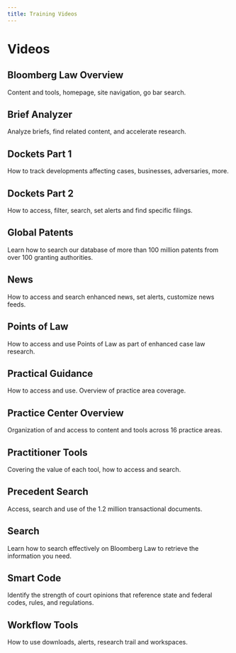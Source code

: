 ```yaml
---
title: Training Videos
---
```

# Videos

## Bloomberg Law Overview

Content and tools, homepage, site navigation, go bar search.

<vimeo source="329919395"></vimeo>

<!-- //////////////////////////////////////////////////////////////////////////////////// -->

## Brief Analyzer

Analyze briefs, find related content, and accelerate research.

<vimeo source="347767057"></vimeo>

<!-- //////////////////////////////////////////////////////////////////////////////////// -->

## Dockets Part 1

How to track developments affecting cases, businesses, adversaries, more.

<vimeo source="360569792"></vimeo>

<!-- //////////////////////////////////////////////////////////////////////////////////// -->

## Dockets Part 2

How to access, filter, search, set alerts and find specific filings.

<vimeo source="360569633"></vimeo>

<!-- //////////////////////////////////////////////////////////////////////////////////// -->

## Global Patents

Learn how to search our database of more than 100 million patents from over 100 granting authorities.

<vimeo source="360569752"></vimeo>

<!-- //////////////////////////////////////////////////////////////////////////////////// -->

## News

How to access and search enhanced news, set alerts, customize news feeds.

<vimeo source="328226197"></vimeo>

<!-- //////////////////////////////////////////////////////////////////////////////////// -->

## Points of Law

How to access and use Points of Law as part of enhanced case law research.

<vimeo source="328224433"></vimeo>

<!-- //////////////////////////////////////////////////////////////////////////////////// -->

## Practical Guidance

How to access and use.  Overview of practice area coverage.

<vimeo source="360569831"></vimeo>

<!-- //////////////////////////////////////////////////////////////////////////////////// -->

## Practice Center Overview

Organization of and access to content and tools across 16 practice areas.

<vimeo source="328228609"></vimeo>

<!-- //////////////////////////////////////////////////////////////////////////////////// -->

## Practitioner Tools

Covering the value of each tool, how to access and search.

<vimeo source="328222506"></vimeo>

<!-- //////////////////////////////////////////////////////////////////////////////////// -->

## Precedent Search

Access, search and use of the 1.2 million transactional documents.

<vimeo source="328221668"></vimeo>

<!-- //////////////////////////////////////////////////////////////////////////////////// -->

## Search

Learn how to search effectively on Bloomberg Law to retrieve the information you need.

<vimeo source="360569732"></vimeo>

<!-- //////////////////////////////////////////////////////////////////////////////////// -->

## Smart Code

Identify the strength of court opinions that reference state and federal codes, rules, and regulations.

<vimeo source="360569687"></vimeo>

<!-- //////////////////////////////////////////////////////////////////////////////////// -->

## Workflow Tools

How to use downloads, alerts, research trail and workspaces.

<vimeo source="328225332"></vimeo>